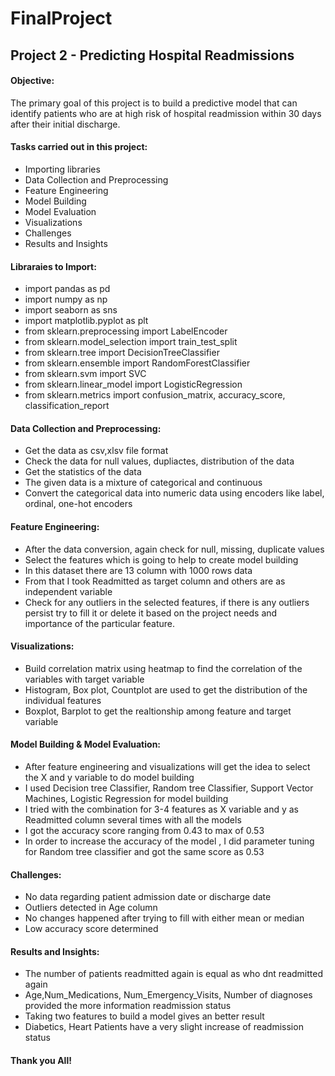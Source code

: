 # FinalProject
## Project 2 - Predicting Hospital Readmissions

#### Objective:

  The primary goal of this project is to build a predictive model that can identify patients who are at high risk of hospital readmission within 30 days after their initial discharge.

#### Tasks carried out in this project:

- Importing libraries
- Data Collection and Preprocessing
- Feature Engineering
- Model Building
- Model Evaluation
- Visualizations
- Challenges
- Results and Insights

#### Libraraies to Import:

- import pandas as pd
- import numpy as np
- import seaborn as sns
- import matplotlib.pyplot as plt
- from sklearn.preprocessing import LabelEncoder
- from sklearn.model_selection import train_test_split
- from sklearn.tree import DecisionTreeClassifier
- from sklearn.ensemble import RandomForestClassifier
- from sklearn.svm import SVC
- from sklearn.linear_model import LogisticRegression
- from sklearn.metrics import confusion_matrix, accuracy_score, classification_report

#### Data Collection and Preprocessing:

- Get the data as csv,xlsv file format
- Check the data for null values, dupliactes, distribution of the data
- Get the statistics of the data
- The given data is a mixture of categorical and continuous
- Convert the categorical data into numeric data using encoders like label, ordinal, one-hot encoders

#### Feature Engineering:

- After the data conversion, again check for null, missing, duplicate values
- Select the features which is going to help to create model building
- In this dataset there are 13 column with 1000 rows data
- From that I took Readmitted as target column and others are as independent variable
- Check for any outliers in the selected features, if there is any outliers persist try to fill it or delete it based on the project 
  needs and importance of the particular feature.

#### Visualizations:

- Build correlation matrix using  heatmap to find the correlation of the variables with target variable
- Histogram, Box plot, Countplot are used to get the distribution of the individual features
- Boxplot, Barplot to get the realtionship among feature and target variable

#### Model Building & Model Evaluation:

- After feature engineering and visualizations will get the idea to select the X and y variable to do model building
- I used Decision tree Classifier, Random tree Classifier, Support Vector Machines, Logistic Regression for model building
- I tried with the combination for 3-4 features as X variable and y as Readmitted column several times with all the models
- I got the accuracy score ranging from 0.43 to max of 0.53
- In order to increase the accuracy of the model , I did parameter tuning for Random tree classifier and got the same score as 0.53

#### Challenges:
- No data regarding patient admission date or discharge date
- Outliers detected in Age column
- No changes happened after trying to fill with either mean or median
- Low accuracy score determined

#### Results and Insights:

- The number of patients readmitted again is equal as who dnt readmitted again 
- Age,Num_Medications, Num_Emergency_Visits, Number of diagnoses provided the more information readmission status
- Taking two features to build a model gives an better result
- Diabetics, Heart Patients have a very slight increase of readmission status

#### Thank you All!


   





